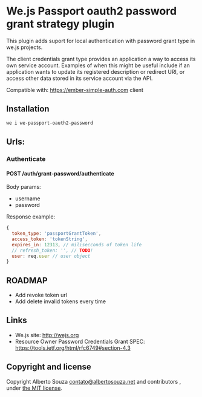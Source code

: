 # We.js Passport oauth2 password grant strategy plugin

This plugin adds suport for local authentication with password grant type in we.js projects.

The client credentials grant type provides an application a way to access its own service account. Examples of when this might be useful include if an application wants to update its registered description or redirect URI, or access other data stored in its service account via the API.

Compatible with: https://ember-simple-auth.com client

## Installation

```sh
we i we-passport-oauth2-password
```

## Urls:

### Authenticate
#### POST /auth/grant-password/authenticate

Body params:
- username
- password

Response example:

```js
{
  token_type: 'passportGrantToken',
  access_token: 'tokenString',
  expires_in: 12313, // milisecconds of token life
  // refresh_token: '', // TODO!
  user: req.user // user object
}
```

## ROADMAP

- Add revoke token url
- Add delete  invalid tokens every time

## Links

- We.js site: http://wejs.org
- Resource Owner Password Credentials Grant SPEC: https://tools.ietf.org/html/rfc6749#section-4.3

## Copyright and license

Copyright Alberto Souza <contato@albertosouza.net> and contributors , under [the MIT license](https://github.com/wejs/we-core/blob/master/LICENSE.md).